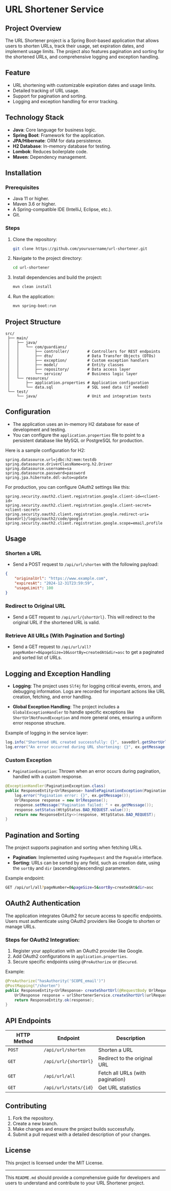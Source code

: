 # URL Shortener Service

## Project Overview

The URL Shortener project is a Spring Boot-based application that allows users to shorten URLs, track their usage, set expiration dates, and implement usage limits. The project also features pagination and sorting for the shortened URLs, and comprehensive logging and exception handling.

## Feature
- URL shortening with customizable expiration dates and usage limits.
- Detailed tracking of URL usage.
- Support for pagination and sorting.
- Logging and exception handling for error tracking.

## Technology Stack
- **Java**: Core language for business logic.
- **Spring Boot**: Framework for the application.
- **JPA/Hibernate**: ORM for data persistence.
- **H2 Database**: In-memory database for testing.
- **Lombok**: Reduces boilerplate code.
- **Maven**: Dependency management.

## Installation

### Prerequisites
- Java 11 or higher.
- Maven 3.6 or higher.
- A Spring-compatible IDE (IntelliJ, Eclipse, etc.).
- Git.

### Steps

1. Clone the repository:
   ```bash
   git clone https://github.com/yourusername/url-shortener.git
   ```

2. Navigate to the project directory:
   ```bash
   cd url-shortener
   ```

3. Install dependencies and build the project:
   ```bash
   mvn clean install
   ```

4. Run the application:
   ```bash
   mvn spring-boot:run
   ```

## Project Structure
```
src/
 ├── main/
 │   ├── java/
 │   │   └── com/guardians/
 │   │       ├── controller/        # Controllers for REST endpoints
 │   │       ├── dto/               # Data Transfer Objects (DTOs)
 │   │       ├── exception/         # Custom exception handlers
 │   │       ├── model/             # Entity classes
 │   │       ├── repository/        # Data access layer
 │   │       └── service/           # Business logic layer
 │   └── resources/
 │       ├── application.properties # Application configuration
 │       └── data.sql               # SQL seed data (if needed)
 └── test/
     └── java/                      # Unit and integration tests
```

## Configuration

- The application uses an in-memory H2 database for ease of development and testing.
- You can configure the `application.properties` file to point to a persistent database like MySQL or PostgreSQL for production.

Here is a sample configuration for H2:

```properties
spring.datasource.url=jdbc:h2:mem:testdb
spring.datasource.driverClassName=org.h2.Driver
spring.datasource.username=sa
spring.datasource.password=password
spring.jpa.hibernate.ddl-auto=update
```

For production, you can configure OAuth2 settings like this:

```properties
spring.security.oauth2.client.registration.google.client-id=<client-id>
spring.security.oauth2.client.registration.google.client-secret=<client-secret>
spring.security.oauth2.client.registration.google.redirect-uri={baseUrl}/login/oauth2/code/google
spring.security.oauth2.client.registration.google.scope=email,profile
```

## Usage

### Shorten a URL

- Send a POST request to `/api/url/shorten` with the following payload:

```json
{
    "originalUrl": "https://www.example.com",
    "expiresAt": "2024-12-31T23:59:59",
    "usageLimit": 100
}
```

### Redirect to Original URL

- Send a GET request to `/api/url/{shortUrl}`. This will redirect to the original URL if the shortened URL is valid.

### Retrieve All URLs (With Pagination and Sorting)

- Send a GET request to `/api/url/all?pageNumber=0&pageSize=10&sortBy=createdAt&dir=asc` to get a paginated and sorted list of URLs.

## Logging and Exception Handling

- **Logging**: The project uses `Slf4j` for logging critical events, errors, and debugging information. Logs are recorded for important actions like URL creation, fetching, and error handling.

- **Global Exception Handling**: The project includes a `GlobalExceptionHandler` to handle specific exceptions like `ShortUrlNotFoundException` and more general ones, ensuring a uniform error response structure.

Example of logging in the service layer:
```java
log.info("Shortened URL created successfully: {}", savedUrl.getShortUrl());
log.error("An error occurred during URL shortening: {}", ex.getMessage());
```

### Custom Exception

- `PaginationException`: Thrown when an error occurs during pagination, handled with a custom response.

```java
@ExceptionHandler(PaginationException.class)
public ResponseEntity<UrlResponse> handlePaginationException(PaginationException ex) {
    log.error("Pagination error: {}", ex.getMessage());
    UrlResponse response = new UrlResponse();
    response.setMessage("Pagination failed: " + ex.getMessage());
    response.setStatus(HttpStatus.BAD_REQUEST.value());
    return new ResponseEntity<>(response, HttpStatus.BAD_REQUEST);
}
```

## Pagination and Sorting

The project supports pagination and sorting when fetching URLs.

- **Pagination**: Implemented using `PageRequest` and the `Pageable` interface.
- **Sorting**: URLs can be sorted by any field, such as creation date, using the `sortBy` and `dir` (ascending/descending) parameters.

Example endpoint:

```bash
GET /api/url/all?pageNumber=0&pageSize=5&sortBy=createdAt&dir=asc
```

## OAuth2 Authentication

The application integrates OAuth2 for secure access to specific endpoints. Users must authenticate using OAuth2 providers like Google to shorten or manage URLs.

### Steps for OAuth2 Integration:

1. Register your application with an OAuth2 provider like Google.
2. Add OAuth2 configurations in `application.properties`.
3. Secure specific endpoints using `@PreAuthorize` or `@Secured`.

Example:

```java
@PreAuthorize("hasAuthority('SCOPE_email')")
@PostMapping("/shorten")
public ResponseEntity<UrlResponse> createShortUrl(@RequestBody UrlRequest urlRequest) {
    UrlResponse response = urlShortenerService.createShortUrl(urlRequest);
    return ResponseEntity.ok(response);
}
```

## API Endpoints

| HTTP Method | Endpoint              | Description                      |
|-------------|-----------------------|----------------------------------|
| `POST`      | `/api/url/shorten`     | Shorten a URL                    |
| `GET`       | `/api/url/{shortUrl}`  | Redirect to the original URL     |
| `GET`       | `/api/url/all`         | Fetch all URLs (with pagination) |
| `GET`       | `/api/url/stats/{id}`  | Get URL statistics               |

## Contributing

1. Fork the repository.
2. Create a new branch.
3. Make changes and ensure the project builds successfully.
4. Submit a pull request with a detailed description of your changes.

## License

This project is licensed under the MIT License.

---

This `README.md` should provide a comprehensive guide for developers and users to understand and contribute to your URL Shortener project.
